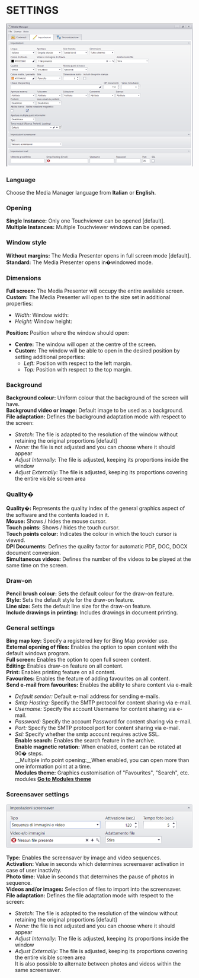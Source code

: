 # SETTINGS
![](/img/mediamanager_settings_1.png)

### Language
Choose the Media Manager language from __Italian__ or __English__.

### Opening
__Single Instance:__ Only one Touchviewer can be opened [default].<br>
__Multiple Instances:__ Multiple Touchviewer windows can be opened.

### Window style
__Without margins:__ The Media Presenter opens in full screen mode [default].<br>
__Standard:__ The Media Presenter opens in�windowed mode.

### Dimensions
__Full screen:__ The Media Presenter will occupy the entire available screen.<br>
__Custom:__ The Media Presenter will open to the size set in additional properties:<br>
- _Width:_ Window width:<br>
- _Height:_ Window height:<br>

__Position:__ Position where the window should open:<br>
- __Centre:__ The window will open at the centre of the screen.<br>
- __Custom:__ The window will be able to open in the desired position by setting additional properties:<br>
  - _Left:_ Position with respect to the left margin.<br>
  - _Top:_ Position with respect to the top margin.

### Background
__Background colour:__ Uniform colour that the background of the screen will have.<br>
__Background video or image:__ Default image to be used as a background.<br>
__File adaptation:__ Defines the background adaptation mode with respect to the screen:<br>
  - _Stretch:_ The file is adapted to the resolution of the window without retaining the original proportions [default]<br>
  - _None:_ the file is not adjusted and you can choose where it should appear<br>
  - _Adjust Internally:_ The file is adjusted, keeping its proportions inside the window<br>
  - _Adjust Externally:_ The file is adjusted, keeping its proportions covering the entire visible screen area

### Quality�
__Quality�:__ Represents the quality index of the general graphics aspect of the software and the contents loaded in it.<br>
__Mouse:__ Shows / hides the mouse cursor.<br>
__Touch points:__ Shows / hides the touch cursor.<br>
__Touch points colour:__ Indicates the colour in which the touch cursor is viewed.<br>
__DPI Documents:__ Defines the quality factor for automatic PDF, DOC, DOCX document conversion.<br>
__Simultaneous videos:__ Defines the number of the videos to be played at the same time on the screen.

### Draw-on
__Pencil brush colour:__ Sets the default colour for the draw-on feature.<br>
__Style:__ Sets the default style for the draw-on feature.<br>
__Line size:__ Sets the default line size for the draw-on feature.<br>
__Include drawings in printing:__ Includes drawings in document printing.

### General settings
__Bing map key:__ Specify a registered key for Bing Map provider use.<br>
__External opening of files:__ Enables the option to open content with the default windows program.<br>
__Full screen:__ Enables the option to open full screen content.<br>
__Editing:__ Enables draw-on feature on all content.<br>
__Print:__ Enables printing feature on all content.<br>
__Favourites:__ Enables the feature of adding favourites on all content.<br>
__Send e-mail from favourites:__ Enables the ability to share content via e-mail:<br>
- _Default sender:_ Default e-mail address for sending e-mails.<br>
- _Smtp Hosting:_ Specify the SMTP protocol for content sharing via e-mail.<br>
- _Username:_ Specify the account Username for content sharing via e-mail.<br>
- _Password:_ Specify the account Password for content sharing via e-mail.<br>
- _Port:_ Specify the SMTP protocol port for content sharing via e-mail.<br>
- _Ssl:_ Specify whether the smtp account requires active SSL.<br>
__Enable search:__ Enables the search feature in the archive.<br>
__Enable magnetic rotation:__ When enabled, content can be rotated at 90� steps.<br>
__Multiple info point opening:__When enabled, you can open more than one information point at a time.<br>
__Modules theme:__ Graphics customisation of "Favourites", "Search", etc. modules [__Go to Modules theme__](/it/media-manager/themes/theme-module.md)

### Screensaver settings
![](/img/screensaver.png)

__Type:__ Enables the screensaver by image and video sequences.<br>
__Activation:__ Value in seconds which determines screensaver activation in case of user inactivity.<br>
__Photo time:__ Value in seconds that determines the pause of photos in sequence.<br>
__Videos and/or images:__ Selection of files to import into the screensaver.<br>
__File adaptation:__ Defines the file adaptation mode with respect to the screen:<br>
  - _Stretch:_ The file is adapted to the resolution of the window without retaining the original proportions [default]<br>
  - _None:_ the file is not adjusted and you can choose where it should appear<br>
  - _Adjust Internally:_ The file is adjusted, keeping its proportions inside the window<br>
  - _Adjust Externally:_ The file is adjusted, keeping its proportions covering the entire visible screen area<br>
It is also possible to alternate between photos and videos within the same screensaver.
